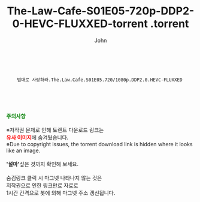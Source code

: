 ﻿---
layout: post
title:  "                   The-Law-Cafe-S01E05-720p-DDP2-0-HEVC-FLUXXED-torrent                .torrent"
author: John
categories: [ 드라마 ]
tags: [  ]
image:  
description: "                   The-Law-Cafe-S01E05-720p-DDP2-0-HEVC-FLUXXED-torrent                 torrent 정보 공유"
toc: true
toc_sticky: true
---

<br>

        법대로 사랑하라.The.Law.Cafe.S01E05.720/1080p.DDP2.0.HEVC-FLUXXED  
    
<br><br><br>
<p data-ke-size="size16"><b><span style="color: green;">주의사항</span></b><br /><br />※저작권 문제로 인해 토렌트 다운로드 링크는<br /><b><span style="color: red;">유사 이미지</span></b>에 숨겨뒀습니다.<br />※Due to copyright issues, the torrent download link is hidden where it looks like an image.<br /><br /><b>'설마'</b>싶은 것까지 확인해 보세요.<br /><br />숨김링크 클릭 시 마그넷 나타나지 않는 것은<br />저작권으로 인한 링크만료 자료로<br />1시간 간격으로 봇에 의해 마그넷 주소 갱신됩니다.</p>
